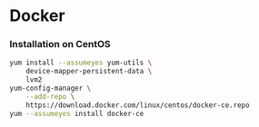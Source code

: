 
# Docker 

### Installation on CentOS

```bash
yum install --assumeyes yum-utils \
    device-mapper-persistent-data \
    lvm2
yum-config-manager \
    --add-repo \
    https://download.docker.com/linux/centos/docker-ce.repo
yum --assumeyes install docker-ce
```
